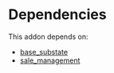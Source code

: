 # Dependencies

This addon depends on:

- [base_substate](https://github.com/bringout/oca-technical)
- [sale_management](https://github.com/bringout/oca-ocb-sale/tree/de00eb97dbc73b96112477e8671cd8ab774267d5/odoo-bringout-oca-ocb-sale_management)
